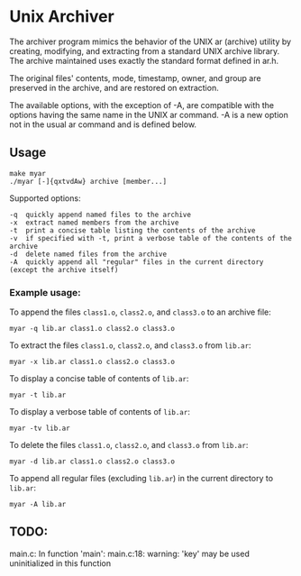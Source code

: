 # Unix Archiver

The archiver program mimics the behavior of the UNIX ar (archive) utility by creating, modifying, and extracting from a standard UNIX archive library. The archive maintained uses exactly the standard format defined in ar.h.

The original files' contents, mode, timestamp, owner, and group are preserved in the archive, and are restored on extraction.

The available options, with the exception of -A, are compatible with the options having the same name in the UNIX ar command. -A is a new option not in the usual ar command and is defined below.


## Usage

```
make myar
./myar [-]{qxtvdAw} archive [member...]
```

Supported options:
```
-q	quickly append named files to the archive
-x	extract named members from the archive
-t  print a concise table listing the contents of the archive
-v	if specified with -t, print a verbose table of the contents of the archive
-d	delete named files from the archive
-A  quickly append all "regular" files in the current directory (except the archive itself)
```

### Example usage: 

To append the files ```class1.o```, ```class2.o```, and ```class3.o``` to an archive file:
```
myar -q lib.ar class1.o class2.o class3.o
```

To extract the files ```class1.o```, ```class2.o```, and ```class3.o``` from ```lib.ar```:
```
myar -x lib.ar class1.o class2.o class3.o
```

To display a concise table of contents of ```lib.ar```:
```
myar -t lib.ar
```

To display a verbose table of contents of ```lib.ar```:
```
myar -tv lib.ar
```

To delete the files ```class1.o```, ```class2.o```, and ```class3.o``` from ```lib.ar```:
```
myar -d lib.ar class1.o class2.o class3.o
```

To append all regular files (excluding ```lib.ar```) in the current directory to ```lib.ar```:
```
myar -A lib.ar
```


## TODO:
main.c: In function 'main':
main.c:18: warning: 'key' may be used uninitialized in this function
